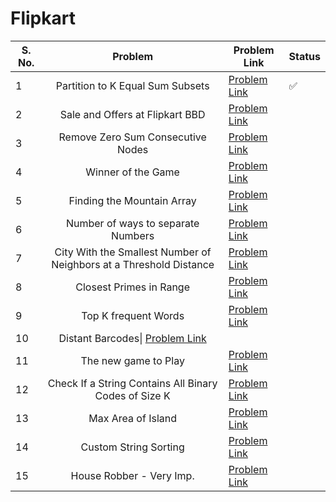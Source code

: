 # Flipkart

| S. No. | Problem | Problem Link | Status |
| ------ |:-------:| ------------ | ------ |
| 1 | Partition to K Equal Sum Subsets| [Problem Link](https://leetcode.com/problems/partition-to-k-equal-sum-subsets/) | ✅|
| 2 | Sale and Offers at Flipkart BBD| [Problem Link](https://leetcode.com/problems/shopping-offers/) | |
| 3 | Remove Zero Sum Consecutive Nodes| [Problem Link](https://leetcode.com/problems/remove-zero-sum-consecutive-nodes-from-linked-list/) | |
| 4 | Winner of the Game| [Problem Link](https://leetcode.com/problems/find-the-winner-of-the-circular-game/) | |
| 5 | Finding the Mountain Array| [Problem Link](https://leetcode.com/problems/find-in-mountain-array/) | |
| 6 | Number of ways to separate Numbers| [Problem Link](https://leetcode.com/problems/number-of-ways-to-separate-numbers/) | |
| 7 | City With the Smallest Number of Neighbors at a Threshold Distance| [Problem Link](https://leetcode.com/problems/find-the-city-with-the-smallest-number-of-neighbors-at-a-threshold-distance/) | |
| 8 | Closest Primes in Range| [Problem Link](https://leetcode.com/problems/closest-prime-numbers-in-range/) | |
| 9 | Top K frequent Words| [Problem Link](https://leetcode.com/problems/top-k-frequent-words/) | |
| 10| Distant Barcodes\| [Problem Link](https://leetcode.com/problems/distant-barcodes/) |  |
| 11| The new game to Play| [Problem Link](https://leetcode.com/problems/new-21-game/) | |
| 12| Check If a String Contains All Binary Codes of Size K| [Problem Link](https://leetcode.com/problems/check-if-a-string-contains-all-binary-codes-of-size-k/) | |
| 13| Max Area of Island| [Problem Link](https://leetcode.com/problems/max-area-of-island/https://leetcode.com/problems/max-area-of-island/) | |
| 14| Custom String Sorting| [Problem Link](https://leetcode.com/problems/custom-sort-string/) | |
| 15| House Robber - Very Imp.| [Problem Link](https://leetcode.com/problems/house-robber-iii/) | |
